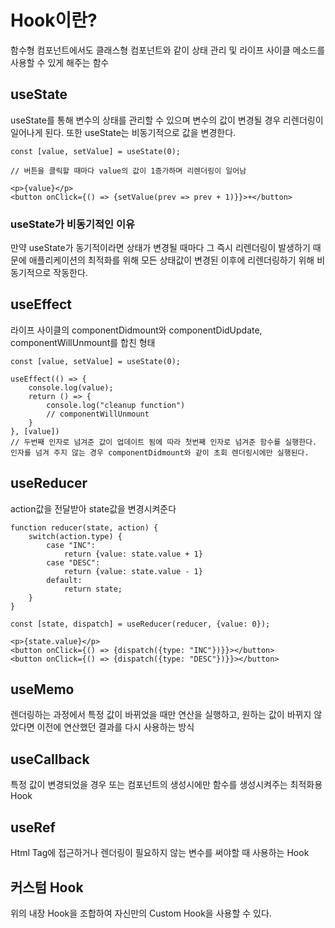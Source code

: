 # Hook이란?

함수형 컴포넌트에서도 클래스형 컴포넌트와 같이 상태 관리 및 라이프 사이클 메소드를 사용할 수 있게 해주는 함수

## useState

useState를 통해 변수의 상태를 관리할 수 있으며 변수의 값이 변경될 경우 리렌더링이 일어나게 된다. 또한 useState는 비동기적으로 값을 변경한다.

```
const [value, setValue] = useState(0);

// 버튼을 클릭할 때마다 value의 값이 1증가하며 리렌더링이 일어남

<p>{value}</p>
<button onClick={() => {setValue(prev => prev + 1)}}>+</button>
```

### useState가 비동기적인 이유

만약 useState가 동기적이라면 상태가 변경될 때마다 그 즉시 리렌더링이 발생하기 때문에 애플리케이션의 최적화를 위해 모든 상태값이 변경된 이후에 리렌더링하기 위해 비동기적으로 작동한다.

## useEffect

라이프 사이클의 componentDidmount와 componentDidUpdate, componentWillUnmount를 합친 형태

```
const [value, setValue] = useState(0);

useEffect(() => {
    console.log(value);
    return () => {
        console.log("cleanup function")
        // componentWillUnmount
    }
}, [value])
// 두번째 인자로 넘겨준 값이 업데이트 됨에 따라 첫번째 인자로 넘겨준 함수를 실행한다. 인자를 넘겨 주지 않는 경우 componentDidmount와 같이 초회 렌더링시에만 실행된다.

```

## useReducer

action값을 전달받아 state값을 변경시켜준다

```
function reducer(state, action) {
    switch(action.type) {
        case "INC":
            return {value: state.value + 1}
        case "DESC":
            return {value: state.value - 1}
        default:
            return state;
    }
}

const [state, dispatch] = useReducer(reducer, {value: 0});

<p>{state.value}</p>
<button onClick={() => {dispatch({type: "INC"})}}></button>
<button onClick={() => {dispatch({type: "DESC"})}}></button>
```

## useMemo

렌더링하는 과정에서 특정 값이 바뀌었을 때만 연산을 실행하고, 원하는 값이 바뀌지 않았다면 이전에 연산했던 결과를 다시 사용하는 방식

## useCallback

특정 값이 변경되었을 경우 또는 컴포넌트의 생성시에만 함수를 생성시켜주는 최적화용 Hook

## useRef

Html Tag에 접근하거나 렌더링이 필요하지 않는 변수를 써야할 때 사용하는 Hook

## 커스텀 Hook

위의 내장 Hook을 조합하여 자신만의 Custom Hook을 사용할 수 있다.
